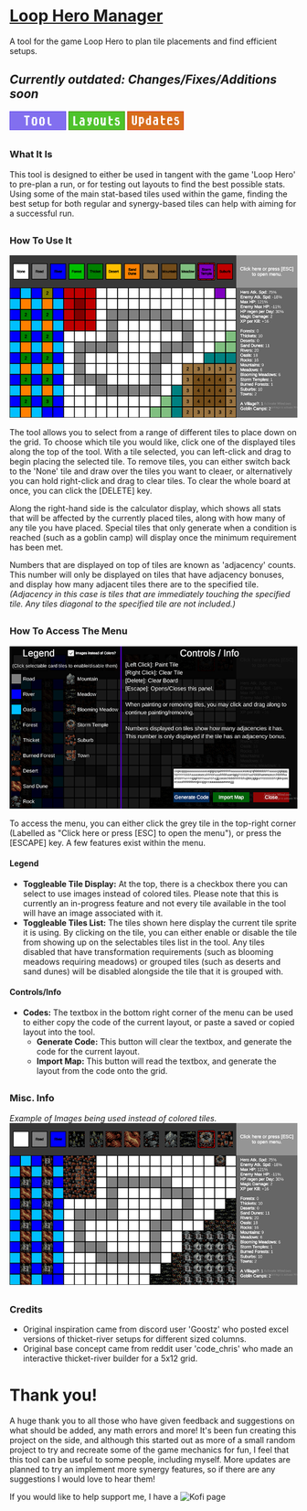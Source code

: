 # [Loop Hero Manager](https://wildryce.github.io/loopheromanager/)
A tool for the game Loop Hero to plan tile placements and find efficient setups.  

## _Currently outdated: Changes/Fixes/Additions soon_

[![](https://github.com/wildryce/loopheromanager/blob/main/Misc/toolButton.png)](https://wildryce.github.io/loopheromanager/)
[![](https://github.com/wildryce/loopheromanager/blob/main/Misc/layoutsButton.png)](https://github.com/wildryce/loopheromanager/blob/main/LAYOUTCODES.md)
[![](https://github.com/wildryce/loopheromanager/blob/main/Misc/updatesButton.png)](https://github.com/wildryce/loopheromanager/projects/1)

##

### What It Is

This tool is designed to either be used in tangent with the game 'Loop Hero' to pre-plan a run, or for testing out layouts to find the best possible stats. Using some of the main stat-based tiles used within the game, finding the best setup for both regular and synergy-based tiles can help with aiming for a successful run.

##

### How To Use It
![](https://github.com/wildryce/loopheromanager/blob/main/Screenshots/LHM_Display1.png)

The tool allows you to select from a range of different tiles to place down on the grid. To choose which tile you would like, click one of the displayed tiles along the top of the tool. With a tile selected, you can left-click and drag to begin placing the selected tile. To remove tiles, you can either switch back to the 'None' tile and draw over the tiles you want to cleaer, or alternatively you can hold right-click and drag to clear tiles. To clear the whole board at once, you can click the [DELETE] key.

Along the right-hand side is the calculator display, which shows all stats that will be affected by the currently placed tiles, along with how many of any tile you have placed. Special tiles that only generate when a condition is reached (such as a goblin camp) will display once the minimum requirement has been met.

Numbers that are displayed on top of tiles are known as 'adjacency' counts. This number will only be displayed on tiles that have adjacency bonuses, and display how many adjacent tiles there are to the specified tile. _(Adjacency in this case is tiles that are immediately touching the specified tile. Any tiles diagonal to the specified tile are not included.)_

##

### How To Access The Menu
![](https://github.com/wildryce/loopheromanager/blob/main/Screenshots/LHM_Display3.png)

To access the menu, you can either click the grey tile in the top-right corner (Labelled as "Click here or press [ESC] to open the menu"), or press the [ESCAPE] key. A few features exist within the menu.

#### Legend
* **Toggleable Tile Display:** At the top, there is a checkbox there you can select to use images instead of colored tiles. Please note that this is currently an in-progress feature and not every tile available in the tool will have an image associated with it.
* **Toggleable Tiles List:** The tiles shown here display the current tile sprite it is using. By clicking on the tile, you can either enable or disable the tile from showing up on the selectables tiles list in the tool. Any tiles disabled that have transformation requirements (such as blooming meadows requiring meadows) or grouped tiles (such as deserts and sand dunes) will be disabled alongside the tile that it is grouped with.

#### Controls/Info
* **Codes:** The textbox in the bottom right corner of the menu can be used to either copy the code of the current layout, or paste a saved or copied layout into the tool.
  * **Generate Code:** This button will clear the textbox, and generate the code for the current layout.
  * **Import Map:** This button will read the textbox, and generate the layout from the code onto the grid.

##

### Misc. Info

_Example of Images being used instead of colored tiles._
![](https://github.com/wildryce/loopheromanager/blob/main/Screenshots/LHM_Display2.png)


##

### Credits

* Original inspiration came from discord user 'Goostz' who posted excel versions of thicket-river setups for different sized columns.
* Original base concept came from reddit user 'code_chris' who made an interactive thicket-river builder for a 5x12 grid.

##

# Thank you! 
A huge thank you to all those who have given feedback and suggestions on what should be added, any math errors and more! It's been fun creating this project on the side, and although this started out as more of a small random project to try and recreate some of the game mechanics for fun, I feel that this tool can be useful to some people, including myself. More updates are planned to try an implement more synergy features, so if there are any suggestions I would love to hear them!

If you would like to help support me, I have a ![Kofi page](https://Ko-fi.com/wildryce) 

